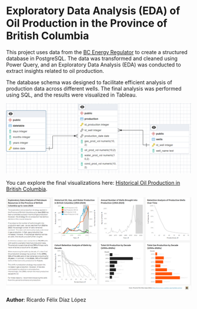 
# Exploratory Data Analysis (EDA) of Oil Production in the Province of British Columbia

This project uses data from the [BC Energy Regulator](https://www.bc-er.ca/data-reports/data-centre/) to create a structured database in PostgreSQL. The data was transformed and cleaned using Power Query, and an Exploratory Data Analysis (EDA) was conducted to extract insights related to oil production.

The database schema was designed to facilitate efficient analysis of production data across different wells. The final analysis was performed using SQL, and the results were visualized in Tableau.

![](https://github.com/Ricardod671/EDA-in-the-Province-of-British-Columbia/blob/main/British%20Columbia%20DB/edr.png)

You can explore the final visualizations here: [Historical Oil Production in British Columbia](https://public.tableau.com/app/profile/ricardo.f.lix.d.az.l.pez/viz/HistoricalOilProductioninBritishColumbia/Dashboard).

![](https://github.com/Ricardod671/EDA-in-the-Province-of-British-Columbia/blob/main/EDA/dashboard.PNG)


**Author**: Ricardo Félix Díaz López




  

